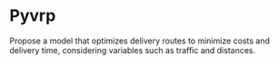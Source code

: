 # Pyvrp

Propose a model that optimizes delivery routes to minimize costs and delivery time, considering variables such as traffic and distances.
